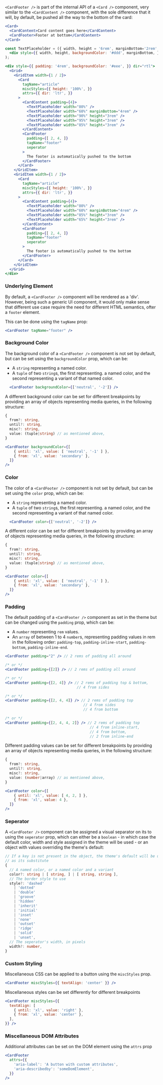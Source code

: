 `<CardFooter />` is part of the internal API of a `<Card />` component,
very similar to the `<CardContent />` component, with the sole difference 
that it will, by default, be pushed all the way to the bottom of the card:

```jsx static
<Card>
  <CardContent>Card content goes here</CardContent>
  <CardFooter>Footer at bottom</CardContent>
</Card>
```

```jsx
const TextPlaceholder = ({ width, height = '6rem', marginBottom='2rem', }) => (
  <div style={{ width, height, backgroundColor: '#ddd', marginBottom, }} />
);

<div style={{ padding: '4rem', backgroundColor: '#eee', }} dir="rtl">
  <Grid>
    <GridItem width={1 / 2}>
      <Card 
        tagName="article"
        miscStyles={{ height: '100%', }} 
        attrs={{ dir: 'ltr', }}
      >
        <CardContent padding={4}>
          <TextPlaceholder width="80%" />
          <TextPlaceholder width="60%" marginBottom="4rem" />
          <TextPlaceholder width="90%" height="3rem" />
          <TextPlaceholder width="95%" height="3rem" />
          <TextPlaceholder width="85%" height="3rem" />
        </CardContent>
        <CardFooter
          padding={[ 2, 4, ]}
          tagName="footer"
          seperator
        >
          The footer is automatically pushed to the bottom
        </CardFooter>
      </Card>
    </GridItem>
    <GridItem width={1 / 2}>
      <Card 
        tagName="article"
        miscStyles={{ height: '100%', }} 
        attrs={{ dir: 'ltr', }}
      >
        <CardContent padding={4}>
          <TextPlaceholder width="80%" />
          <TextPlaceholder width="60%" marginBottom="4rem" />
          <TextPlaceholder width="85%" height="3rem" />
          <TextPlaceholder width="65%" height="3rem" />
        </CardContent>
        <CardFooter
          padding={[ 2, 4, ]}
          tagName="footer"
          seperator
        >
          The footer is automatically pushed to the bottom
        </CardFooter>
      </Card>
    </GridItem>
  </Grid>
</div>
```


### **Underlying Element**

By default, a `<CardFooter />` component will be rendered as a 'div'. 
However, being such a generic UI component, it would only make sense that 
different use case require the need for different HTML semantics, ofter a 
`footer` element.

This can be done using the `tagName` prop:

```jsx static
<CardFooter tagName="footer" />
```


### **Background Color**

The background color of a `<CardFooter />` component is not set by default,
but can be set using the `backgroundColor` prop, which can be:

  - A `string` representing a named color.
  - A `tuple` of two `string`s, the first representing.
    a named color, and the second representing a variant
    of that named color.

```jsx static
  <CardFooter backgroundColor={['neutral', '-2']} />
```

A different background color can be set for different breakpoints
by providing an array of objects representing media queries, in
the following structure:

```ts static
{
  from?: string,
  until?: string,
  misc?: string,
  value: (tuple|string) // as mentioned above,
}
```

``` jsx static
<CardFooter backgroundColor={[
    { until: 'xl', value: [ 'neutral', '-1' ] },
    { from: 'xl', value: 'secondary' },
  ]}
/>
```


### **Color**

The color of a `<CardFooter />` component is not set by default,
but can be set using the `color` prop, which can be:

  - A `string` representing a named color.
  - A `tuple` of two `string`s, the first representing.
    a named color, and the second representing a variant
    of that named color.

```jsx static
  <CardFooter color={['neutral', '-2']} />
```

A different color can be set for different breakpoints
by providing an array of objects representing media queries, in
the following structure:

```ts static
{
  from?: string,
  until?: string,
  misc?: string,
  value: (tuple|string) // as mentioned above,
}
```

``` jsx static
<CardFooter color={[
    { until: 'xl', value: [ 'neutral', '-1' ] },
    { from: 'xl', value: 'secondary' },
  ]}
/>
```


### **Padding**

The default padding of a `<CardFooter />` component as set in the theme
but can be changed using the `padding` prop, which can be:

  - A `number` representing `rem` values.
  - An `array` of between 1 to 4 `number`s, representing padding values in rem
    in the following order: `padding-top`, `padding-inline-start`, `padding-bottom`, 
    `padding-inline-end`.

```jsx static
<CardFooter padding="2" /> // 2 rems of padding all around

/* or */
<CardFooter padding={[2]} /> // 2 rems of padding all around

/* or */
<CardFooter padding={[2, 4]} /> // 2 rems of padding top & bottom, 
                                 // 4 from sides

/* or */
<CardFooter padding={[2, 4, 4]} /> // 2 rems of padding top 
                                    // 4 from sides
                                    // 4 from bottom

/* or */
<CardFooter padding={[2, 4, 4, 2]} /> // 2 rems of padding top 
                                       // 4 from inline-start, 
                                       // 4 from bottom, 
                                       // 2 from inline-end
```

Different padding values can be set for different breakpoints
by providing an array of objects representing media queries, in
the following structure:

```ts static
{
  from?: string,
  until?: string,
  misc?: string,
  value: (number|array) // as mentioned above,
}
```

``` jsx static
<CardFooter color={[
    { until: 'xl', value: [ 4, 2, ] },
    { from: 'xl', value: 4 },
  ]}
/>
```


### **Seperator**

A `<CardFooter />` component can be assigned a visual separator on its to
using the `seperator` prop, which can either be a `boolean` - in which case
the default color, width and style assigned in the theme will be used -
or an object with values overriding the theme's default:

```ts static
// If a key is not present in the object, the theme's default will be used
// as its substitute
{
  // A named color, or a named color and a variant
  color?: string | [ string, ] | [ string, string ],
  // The border style to use
  style?: 'dashed'
    | 'dotted'
    | 'double'
    | 'groove'
    | 'hidden'
    | 'inherit'
    | 'initial'
    | 'inset'
    | 'none'
    | 'outset'
    | 'ridge'
    | 'solid'
    | 'unset',
  // The seperator's width, in pixels
  width?: number,
}
```


### **Custom Styling**

Miscellaneous CSS can be applied to a button using the `miscStyles` prop.

```jsx static
<CardFooter miscStyles={{ textAlign: 'center' }} />
```

Miscellaneous styles can be set differently for different breakpoints

```jsx static
<CardFooter miscStyles={{
  textAlign: [
    { until: 'xl', value: 'right' },
    { from: 'xl', value: 'center' },
  ],
}} />
```



### **Miscellaneous DOM Attributes**

Additional attributes can be set on the DOM element using the `attrs` prop

```jsx static
<CardFooter
  attrs={{
    'aria-label': 'A button with custom attributes',
    'aria-describedby': 'someDomElement',
  }}
/>
```

